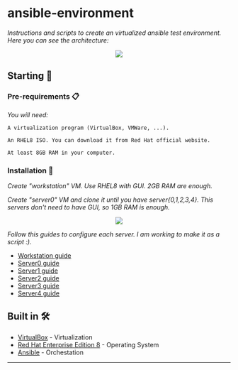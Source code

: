 # ansible-environment

_Instructions and scripts to create an virtualized ansible test environment._<br>
_Here you can see the architecture:_

<p align="center">
  <img src="https://github.com/zkr-development/ansible-environment/blob/main/images/infra.png?raw=true">
</p>

## Starting 🚀
### Pre-requirements 📋

_You will need:_
````
A virtualization program (VirtualBox, VMWare, ...).
````
````
An RHEL8 ISO. You can download it from Red Hat official website.
````
````
At least 8GB RAM in your computer.
````

### Installation 🔧

_Create "workstation" VM. Use RHEL8 with GUI. 2GB RAM are enough._

_Create "server0" VM and clone it until you have server{0,1,2,3,4}. This servers don't need to have GUI, so 1GB RAM is enough._

<p align="center">
  <img src="https://github.com/zkr-development/ansible-environment/blob/main/images/vbox-allmachines.png?raw=true">
</p>

_Follow this guides to configure each server. I am working to make it as a script :)._

<ul>
  <li>
    <a href="https://github.com/zkr-development/ansible-environment/blob/main/machines-config/workstation-20.20.20.254.md">Workstation guide</a>
  </li>
  <li>
    <a href="https://github.com/zkr-development/ansible-environment/blob/main/machines-config/server0-20.20.20.20.md">Server0 guide</a><br>
  </li>
  <li>
    <a href="https://github.com/zkr-development/ansible-environment/blob/main/machines-config/server1-20.20.20.21.md">Server1 guide</a><br>
  </li>
  <li>
    <a href="https://github.com/zkr-development/ansible-environment/blob/main/machines-config/server2-20.20.20.22.md">Server2 guide</a><br>
  </li>
  <li>
    <a href="https://github.com/zkr-development/ansible-environment/blob/main/machines-config/server3-20.20.20.23.md">Server3 guide</a><br>
  </li>
  <li>
    <a href="https://github.com/zkr-development/ansible-environment/blob/main/machines-config/server4-20.20.20.24.md">Server4 guide</a><br>
  </li>
</ul>





## Built in 🛠️

* [VirtualBox](https://www.virtualbox.org/) - Virtualization
* [Red Hat Enterprise Edition 8](https://developers.redhat.com/rhel8) - Operating System
* [Ansible](https://docs.ansible.com/) - Orchestation


---

